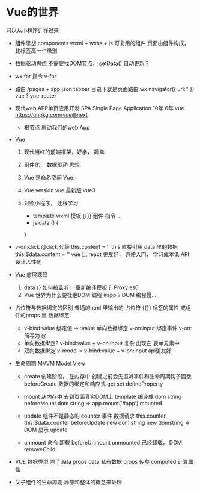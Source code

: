 #  Vue的世界
   可以从小程序迁移过来

   - 组件思想 components
      wxml + wxss + js 可复用的组件
      页面由组件构成， 比标签高一个级别
   
   - 数据驱动思想 不需要找DOM节点， setData() 自动更新？

   - wx:for 指令 v-for

   - 路由
      /pages + app.json tabbar   目录下就是页面路由
      wx.navigator({
         url:''
      })
      vue ? vue-router

- 现代web APP单页应用开发 SPA Single Page Application 10年 6年
   vue   https://unpkg.com/vue@next
   - 根节点 启动我们的web App

- Vue
   1. 现代当红的前端框架，好学， 简单
   2. 组件化， 数据驱动 思想
   3. Vue 是命名空间
      Vue.
   4. Vue.version vue 最新版 vue3
   5. 对照小程序， 迁移学习
      - template  wxml
         模板 {{}} 组件 指令 ...
      - js  data () {

      }

- v-on:click   @click 代替
   this.content = ''    this 直接引用 data 里的数据
   this.$data.content = ''
   vue 比 react 更友好， 方便入门， 学习成本低
   API 设计人性化

- Vue 底层源码
   1. data {} 如何被监听， 重新编译模板？ Proxy es6
   2. Vue 世界为什么要杜绝DOM 编程 #app ?
      DOM 编程慢...

- 占位符与数据绑定的区别
   普通的html 里输出的 占位符 {{}}
   标签的属性 或组件的props 里 数据绑定
   - v-bind:value 绑定值 -> :value 单向数据绑定
   v-on:input 绑定事件  v-on: 简写为 @
   - 单向数据绑定?
      v-bind:value + v-on:input 复杂 出现在 表单元素中
   - 双向数据绑定
      v-model = v-bind:value + v-on:input
      api更友好

- 生命周期 MVVM
   Model View
   - create 创建阶段， 在内存中
      创建之前会先监听事件和生命周期钩子函数 beforeCreate
      数据的绑定和响应式 get set defineProperty

   - mount  从内存中 去到页面真实DOM上
      template 编译成 dom string beforeMount
      dom string => app.mount('#app') mounted

   - update 组件不是静态的  counter
      事件
      数据请求
      this.counter
      this.$data.counter   beforeUpdate   new dom string
      new domstring => DOM 显示  update

   - unmount
      命令 卸载 beforeUnmount
      unmounted 已经卸载， DOM removeChild

- VUE 数据类型 除了data props
   data 私有数据
   props 传参
   computed 计算属性

- 父子组件的生命周期
   局部和整体的概念来处理